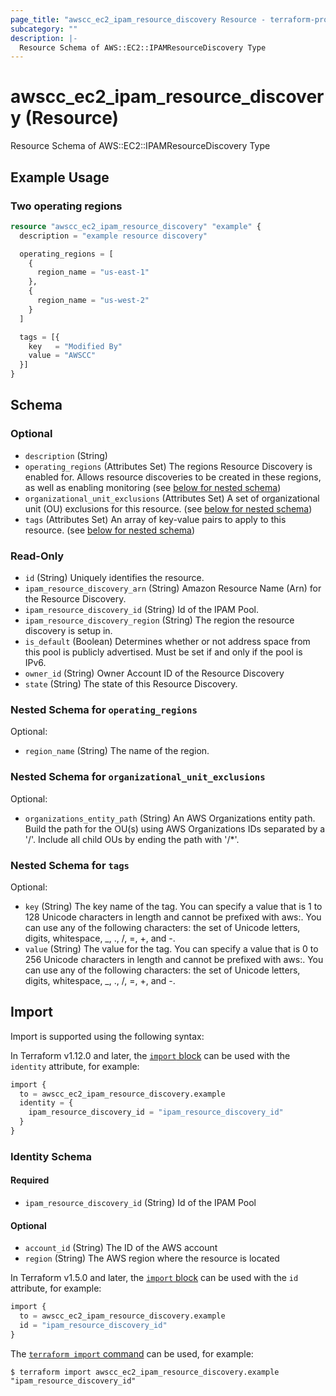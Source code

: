 ```yaml
---
page_title: "awscc_ec2_ipam_resource_discovery Resource - terraform-provider-awscc"
subcategory: ""
description: |-
  Resource Schema of AWS::EC2::IPAMResourceDiscovery Type
---
```


# awscc_ec2_ipam_resource_discovery (Resource)

Resource Schema of AWS::EC2::IPAMResourceDiscovery Type

## Example Usage

### Two operating regions

```terraform
resource "awscc_ec2_ipam_resource_discovery" "example" {
  description = "example resource discovery"

  operating_regions = [
    {
      region_name = "us-east-1"
    },
    {
      region_name = "us-west-2"
    }
  ]

  tags = [{
    key   = "Modified By"
    value = "AWSCC"
  }]
}
```

<!-- schema generated by tfplugindocs -->
## Schema

### Optional

- `description` (String)
- `operating_regions` (Attributes Set) The regions Resource Discovery is enabled for. Allows resource discoveries to be created in these regions, as well as enabling monitoring (see [below for nested schema](#nestedatt--operating_regions))
- `organizational_unit_exclusions` (Attributes Set) A set of organizational unit (OU) exclusions for this resource. (see [below for nested schema](#nestedatt--organizational_unit_exclusions))
- `tags` (Attributes Set) An array of key-value pairs to apply to this resource. (see [below for nested schema](#nestedatt--tags))

### Read-Only

- `id` (String) Uniquely identifies the resource.
- `ipam_resource_discovery_arn` (String) Amazon Resource Name (Arn) for the Resource Discovery.
- `ipam_resource_discovery_id` (String) Id of the IPAM Pool.
- `ipam_resource_discovery_region` (String) The region the resource discovery is setup in.
- `is_default` (Boolean) Determines whether or not address space from this pool is publicly advertised. Must be set if and only if the pool is IPv6.
- `owner_id` (String) Owner Account ID of the Resource Discovery
- `state` (String) The state of this Resource Discovery.

<a id="nestedatt--operating_regions"></a>
### Nested Schema for `operating_regions`

Optional:

- `region_name` (String) The name of the region.


<a id="nestedatt--organizational_unit_exclusions"></a>
### Nested Schema for `organizational_unit_exclusions`

Optional:

- `organizations_entity_path` (String) An AWS Organizations entity path. Build the path for the OU(s) using AWS Organizations IDs separated by a '/'. Include all child OUs by ending the path with '/*'.


<a id="nestedatt--tags"></a>
### Nested Schema for `tags`

Optional:

- `key` (String) The key name of the tag. You can specify a value that is 1 to 128 Unicode characters in length and cannot be prefixed with aws:. You can use any of the following characters: the set of Unicode letters, digits, whitespace, _, ., /, =, +, and -.
- `value` (String) The value for the tag. You can specify a value that is 0 to 256 Unicode characters in length and cannot be prefixed with aws:. You can use any of the following characters: the set of Unicode letters, digits, whitespace, _, ., /, =, +, and -.

## Import

Import is supported using the following syntax:

In Terraform v1.12.0 and later, the [`import` block](https://developer.hashicorp.com/terraform/language/import) can be used with the `identity` attribute, for example:

```terraform
import {
  to = awscc_ec2_ipam_resource_discovery.example
  identity = {
    ipam_resource_discovery_id = "ipam_resource_discovery_id"
  }
}
```

<!-- schema generated by tfplugindocs -->
### Identity Schema

#### Required

- `ipam_resource_discovery_id` (String) Id of the IPAM Pool

#### Optional

- `account_id` (String) The ID of the AWS account
- `region` (String) The AWS region where the resource is located

In Terraform v1.5.0 and later, the [`import` block](https://developer.hashicorp.com/terraform/language/import) can be used with the `id` attribute, for example:

```terraform
import {
  to = awscc_ec2_ipam_resource_discovery.example
  id = "ipam_resource_discovery_id"
}
```

The [`terraform import` command](https://developer.hashicorp.com/terraform/cli/commands/import) can be used, for example:

```shell
$ terraform import awscc_ec2_ipam_resource_discovery.example "ipam_resource_discovery_id"
```